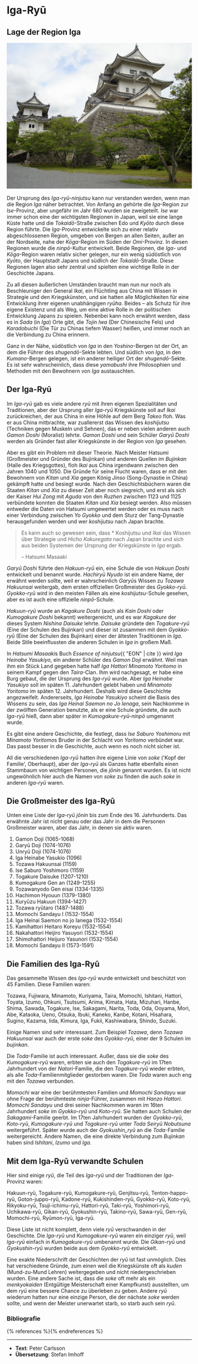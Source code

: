 # Iga-Ryū


## Lage der Region Iga

![Iga-Ueno Castle, by 利用者:＋－](/images/iga-ueno-castle.jpg "Iga-Ueno Castle, by 利用者:＋－")

Der Ursprung des *Iga-ryū-ninjutsu* kann nur verstanden werden, wenn man die Region *Iga* näher betrachtet. Von Anfang an gehörte die *Iga*-Region zur *Ise*-Provinz, aber ungefähr im Jahr 680 wurden sie zweigeteilt. *Ise* war immer schon eine der wichtigsten Regionen in Japan, weil sie eine lange Küste hatte und die *Tokaidō*-Straße zwischen Edo und *Kyōto* durch diese Region führte. Die *Iga*-Provinz entwickelte sich zu einer relativ abgeschlossenen Region, umgeben von Bergen an allen Seiten, außer an der Nordseite, nahe der *Kōga*-Region im Süden der *Omi*-Provinz. In diesen Regionen wurde die *ninpō*-Kultur entwickelt. Beide Regionen, die *Iga*- und *Kōga*-Region waren relativ sicher gelegen, nur ein wenig südöstlich von *Kyōto*, der Hauptstadt Japans und südlich der *Tokaidō*-Straße. Diese Regionen lagen also sehr zentral und spielten eine wichtige Rolle in der Geschichte Japans.

Zu all diesen äußerlichen Umständen braucht man nun nur noch als Beschleuniger den General *Ikai*, ein Flüchtling aus China mit Wissen in Strategie und den Kriegskünsten, und sie hatten alle Möglichkeiten für eine Entwicklung ihrer eigenen unabhängigen *ryūha*. Beides – als Schutz für ihre eigene Existenz und als Weg, um eine aktive Rolle in der politischen Entwicklung Japans zu spielen. Nebenbei kann noch erwähnt werden, dass es in *Sada* (in *Iga*) Orte gibt, die *Tojin Iwa* (Der Chinesische Fels) und *Karadobuchi* (Die Tür zu Chinas tiefem Wasser) heißen, und immer noch an die Verbindung zu China erinnern.

Ganz in der Nähe, südöstlich von *Iga* in den *Yoshino*-Bergen ist der Ort, an dem die Führer des *shugendō*-Sekte lebten. Und südlich von *Iga*, in den *Kumano*-Bergen gelegen, ist ein anderer heiliger Ort der *shugendō*-Sekte. Es ist sehr wahrscheinlich, dass diese *yamabushi* ihre Philosophien und Methoden mit den Bewohnern von *Iga* austauschten.


## Der Iga-Ryū

Im *Iga-ryū* gab es viele andere *ryū* mit ihren eigenen Spezialitäten und Traditionen, aber der Ursprung aller *Iga-ryū* Kriegskünste soll auf *Ikai* zurückreichen, der aus China in eine Höhle auf dem Berg *Takeo* floh. Was er aus China mitbrachte, war zuallererst das Wissen des *koshijutsu* (Techniken gegen Muskeln und Sehnen), das er neben vielen anderen auch *Gamon* *Doshi* (Moralist) lehrte. *Gamon Doshi* und sein Schüler *Garyū Doshi* werden als Gründer fast aller Kriegskünste in der Region von *Iga* gesehen.

Aber es gibt ein Problem mit dieser Theorie. Nach Meister Hatsumi (Großmeister und Gründer des Bujinkan) und anderen Quellen im *Bujinkan* (Halle des Kriegsgottes), floh *Ikai* aus China irgendwann zwischen den Jahren 1040 und 1050. Die Gründe für seine Flucht waren, dass er mit den Bewohnern von *Kitan* und *Xia* gegen König *Jinso* (Song-Dynastie in China) gekämpft hatte und besiegt wurde. Nach den Geschichtsbüchern waren die Staaten *Kitan* und *Xia* zu dieser Zeit aber noch siegreich, und erst als sich der Kaiser *Hui Zong* mit *Aguda* von den *Ruzhen* zwischen 1123 und 1125 verbündete konnten die Staaten *Kitan* und *Xia* besiegt werden. Also müssen entweder die Daten von Hatsumi umgewertet werden oder es muss nach einer Verbindung zwischen *Yo Gyokko* und dem Sturz der Tang-Dynastie herausgefunden werden und wer *koshijutsu* nach Japan brachte.

> Es kann auch so gewesen sein, dass * Koshijutsu und *Ikai* das Wissen über Strategie und *Hicho Kakuregata* nach Japan brachte und sich aus beiden Systemen der Ursprung der Kriegskünste in *Iga* ergab.
>
> – Hatsumi Masaaki

*Garyū Doshi* führte den *Hakuun-ryū* ein, eine Schule die von *Hakuun Doshi* entwickelt und benannt wurde. *Hachiryū Nyudo* ist ein andere Name, der erwähnt werden sollte, weil er wahrscheinlich *Garyū*s Wissen zu *Tozawa Hakuunsai* weitergab, dem ersten offiziellen Großmeister des *Gyokko-ryū*. *Gyokko-ryū* wird in den meisten Fällen als eine *koshijutsu*-Schule gesehen, aber es ist auch eine offizielle *ninpō*-Schule.

*Hakuun-ryū* wurde an *Kagakure Doshi* (auch als *Kain Doshi* oder *Kumogakure Doshi* bekannt) weitergereicht, und es war *Kagakure* der dieses System *Nishina Daisuke* lehrte. *Daisuke* gründete den *Togakure-ryū* (Eine der Schulen des Bujinkan) und dieser ist zusammen mit dem *Gyokko-ryū* (Eine der Schulen des Bujinkan) einer der ältesten Traditionen in *Iga*. Beide Stile beeinflussten die anderen Schulen in *Iga* in großem Maß.

In *Hatsumi Masaaki*s Buch <cite>Essence of ninjutsu</cite>{{ "EON" | cite }} wird *Iga Heinabe Yasukiyo*, ein anderer Schüler des *Gamon Doji* erwähnt. Weil man ihm ein Stück Land gegeben hatte half *Iga Hattori* *Minamoto Yoritomo* in seinem Kampf gegen den *Taira*-Clan. Ihm wird nachgesagt, er habe eine Burg gebaut, die der Ursprung des *Iga-ryū* wurde. Aber *Iga Heinabe Yasukiyo* soll im späten 11. Jahrhundert gelebt haben und *Minamoto Yoritomo* im späten 12. Jahrhundert. Deshalb wird diese Geschichte angezweifelt. Andererseits, *Iga Heinabe Yasukiyo* scheint die Basis des Wissens zu sein, das *Iga Heinai Saemon no Jo Ienaga*, sein Nachkomme in der zwölften Generation benutzte, als er eine Schule gründete, die auch *Iga-ryū* hieß, dann aber später in *Kumogakure-ryū-ninpō* umgenannt wurde.

Es gibt eine andere Geschichte, die festlegt, dass *Ise Saburo Yoshimoru* mit *Minamoto Yoritomo*s Bruder in der Schlacht von *Yoritomo* verbündet war. Das passt besser in die Geschichte, auch wenn es noch nicht sicher ist.

All die verschiedenen *Iga-ryū* hatten ihre eigene Linie von *soke* ('Kopf der Familie', Oberhaupt), aber der *Iga-ryū* als Ganzes hatte ebenfalls einen Stammbaum von wichtigen Personen, die *jōnin* genannt wurden. Es ist nicht ungewöhnlich hier auch die Namen von *soke* zu finden die auch *soke* in anderen *Iga-ryū* waren.


## Die Großmeister des Iga-Ryū

Unten eine Liste der *Iga-ryū* *jōnin* bis zum Ende des 16. Jahrhunderts. Das erwähnte Jahr ist nicht genau oder das Jahr in dem die Personen Großmeister waren, aber das Jahr, in denen sie aktiv waren.

1. Gamon Doji (1065-1068)
2. Garyū Doji (1074-1076)
3. Unryū Doji (1074-1076)
4. Iga Heinabe Yasukio (1096)
5. Tozawa Hakuunsai (1159)
6. Ise Saburo Yoshimoro (1159)
7. Togakure Daisuke (1207-1210)
8. Kumogakure Gen an (1249-1255)
9. Tozawanyodo Gen eisai (1334-1335)
10. Hachimon Hyouun (1379-1380)
11. Kuryūzu Hakuun (1394-1427)
12. Tozawa ryūtaro (1487-1488)
13. Momochi Sandayu I (1532-1554)
14. Iga Heinai Saemon no jo Ianega (1532-1554)
15. Kamihattori Heitaro Koreyu (1532-1554)
16. Nakahattori Heijiro Yasuyori (1532-1554)
17. Shimohattori Heijuro Yasunori (1532-1554)
18. Momochi Sandayu II (1573-1591)


## Die Familien des Iga-Ryū

Das gesammelte Wissen des *Iga-ryū* wurde entwickelt und beschützt von 45 Familien. Diese Familien waren:

Tozawa, Fujiwara, Minamoto, Kuriyama, Taira, Momochi, Ishitani, Hattori, Toyata, Izumo, Ohkuni, Tsutsumi, Arima, Kimata, Hata, Mizuhari, Hanbe, Shima, Sawada, Togakure, Ise, Sakagami, Narita, Toda, Oda, Ooyama, Mori, Abe, Kataoka, Ueno, Otsuka, Ibuki, Kaneko, Kanbe, Kotani, Hisahara, Sugino, Kazama, Iida, Kimura, Iga, Fukii, Kashiwabara, Shindo, Suzuki.

Einige Namen sind sehr interessant. Zum Beispiel *Tozawa*, denn *Tozawa Hakuunsai* war auch der erste *soke* des *Gyokko-ryū*, einer der 9 Schulen im *bujinkan*.

Die *Toda*-Familie ist auch interessant. Außer, dass sie die *soke* des *Kumogakure-ryū* waren, erbten sie auch den *Togakure-ryū* im 17ten Jahrhundert von der *Natori*-Familie, die den *Togakure-ryū* wieder erbten, als alle *Toda*-Familienmitglieder gestorben waren. Die *Toda* waren auch eng mit den *Tozawa* verbunden.

*Momochi* war eine der berühmtesten Familien und *Momochi Sandayu* war ohne Frage der berühmteste *ninja*-Führer, zusammen mit *Hanzo Hattori*. *Momochi Sandayu* und drei seiner Nachkommen waren im 16ten Jahrhundert *soke* im *Gyokko-ryū* und *Koto-ryū*. Sie hatten auch Schulen der *Sakagami*-Familie geerbt. Im 17ten Jahrhundert wurden der *Gyokko-ryū*, *Koto-ryū*, *Kumogakure-ryū* und *Togakure-ryū* unter *Toda Seiryū Nobutsuna* weitergeführt. Später wurde auch der *Gyokushin_ryū* an die *Toda*-Familie weitergereicht. Andere Namen, die eine direkte Verbindung zum *Bujinkan* haben sind *Ishitani*, *Izumo* und *Iga*.

## Mit dem Iga-Ryū verwandte Schulen

Hier sind einige *ryū*, die Teil des *Iga-ryū* und der Traditionen der *Iga*-Provinz waren:

Hakuun-ryū, Togakure-ryū, Kumogakure-ryū, Genjitsu-ryū, Tenton-happo-ryū, Goton-juppo-ryū, Kadone-ryū, Kukishinden-ryū, Gyokko-ryū, Koto-ryū, Rikyoku-ryū, Tsuji-ichimu-ryū, Hattori-ryū, Taki-ryū, Yoshimori-ryū, Uchikawa-ryū, Gikan-ryū, Gyokushin-ryū, Takino-ryū, Sawa-ryū, Gen-ryū, Momochi-ryū, Ryūmon-ryū, Iga-ryū.

Diese Liste ist nicht komplett, denn viele *ryū* verschwanden in der Geschichte. Die *Iga-ryū* und *Kumogakure-ryū* waren ein einziger *ryū*, weil *Iga-ryū* einfach in *Kumogakure-ryū* umbenannt wurde. Die *Gikan-ryū* und *Gyokushin-ryū* wurden beide aus dem *Gyokko-ryū* entwickelt.

Eine exakte Niederschrift der Geschichten der *ryū* ist fast unmöglich. Dies hat verschiedene Gründe, zum einen weil die Kriegskünste oft als *kuden* (Mund-zu-Mund Lehren) weitergegeben und nicht niedergeschrieben wurden. Eine andere Sache ist, dass die *soke* oft mehr als ein *menkyokaiden* (Entgültige Meisterschaft einer Kampfkunst) ausstellten, um dem *ryū* eine bessere Chance zu überleben zu geben. Andere *ryū* wiederum hatten nur eine einzige Person, die der nächste *soke* werden sollte, und wenn der Meister unerwartet starb, so starb auch sein *ryū*.

### Bibliografie

{% references %}{% endreferences %}

---

- **Text**: Peter Carlsson
- **Übersetzung**: Stefan Imhoff
